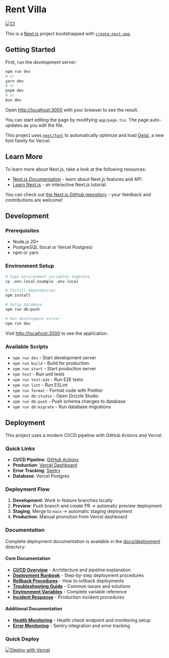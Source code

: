 # Rent Villa

[![CI](https://github.com/OxidBurn/rent_villa/actions/workflows/ci.yml/badge.svg)](https://github.com/OxidBurn/rent_villa/actions/workflows/ci.yml)

This is a [Next.js](https://nextjs.org) project bootstrapped with [`create-next-app`](https://nextjs.org/docs/app/api-reference/cli/create-next-app).

## Getting Started

First, run the development server:

```bash
npm run dev
# or
yarn dev
# or
pnpm dev
# or
bun dev
```

Open [http://localhost:3000](http://localhost:3000) with your browser to see the result.

You can start editing the page by modifying `app/page.tsx`. The page auto-updates as you edit the file.

This project uses [`next/font`](https://nextjs.org/docs/app/building-your-application/optimizing/fonts) to automatically optimize and load [Geist](https://vercel.com/font), a new font family for Vercel.

## Learn More

To learn more about Next.js, take a look at the following resources:

- [Next.js Documentation](https://nextjs.org/docs) - learn about Next.js features and API.
- [Learn Next.js](https://nextjs.org/learn) - an interactive Next.js tutorial.

You can check out [the Next.js GitHub repository](https://github.com/vercel/next.js) - your feedback and contributions are welcome!

## Development

### Prerequisites

- Node.js 20+
- PostgreSQL (local or Vercel Postgres)
- npm or yarn

### Environment Setup

```bash
# Copy environment variables template
cp .env.local.example .env.local

# Install dependencies
npm install

# Setup database
npm run db:push

# Run development server
npm run dev
```

Visit [http://localhost:3000](http://localhost:3000) to see the application.

### Available Scripts

- `npm run dev` - Start development server
- `npm run build` - Build for production
- `npm run start` - Start production server
- `npm test` - Run unit tests
- `npm run test:e2e` - Run E2E tests
- `npm run lint` - Run ESLint
- `npm run format` - Format code with Prettier
- `npm run db:studio` - Open Drizzle Studio
- `npm run db:push` - Push schema changes to database
- `npm run db:migrate` - Run database migrations

## Deployment

This project uses a modern CI/CD pipeline with GitHub Actions and Vercel.

### Quick Links

- **CI/CD Pipeline**: [GitHub Actions](https://github.com/OxidBurn/rent_villa/actions)
- **Production**: [Vercel Dashboard](https://vercel.com)
- **Error Tracking**: [Sentry](https://sentry.io)
- **Database**: Vercel Postgres

### Deployment Flow

1. **Development**: Work in feature branches locally
2. **Preview**: Push branch and create PR → automatic preview deployment
3. **Staging**: Merge to `main` → automatic staging deployment
4. **Production**: Manual promotion from Vercel dashboard

### Documentation

Complete deployment documentation is available in the [docs/deployment](docs/deployment) directory:

#### Core Documentation

- **[CI/CD Overview](docs/deployment/ci-cd-overview.md)** - Architecture and pipeline explanation
- **[Deployment Runbook](docs/deployment/deployment-runbook.md)** - Step-by-step deployment procedures
- **[Rollback Procedures](docs/deployment/rollback-procedures.md)** - How to rollback deployments
- **[Troubleshooting Guide](docs/deployment/troubleshooting-guide.md)** - Common issues and solutions
- **[Environment Variables](docs/deployment/environment-variables.md)** - Complete variable reference
- **[Incident Response](docs/deployment/incident-response.md)** - Production incident procedures

#### Additional Documentation

- **[Health Monitoring](docs/health-monitoring.md)** - Health check endpoint and monitoring setup
- **[Error Monitoring](docs/error-monitoring.md)** - Sentry integration and error tracking

### Quick Deploy

[![Deploy with Vercel](https://vercel.com/button)](https://vercel.com/new/clone?repository-url=https://github.com/OxidBurn/rent_villa)
